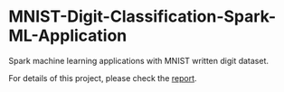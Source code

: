 # MNIST-Digit-Classification-Spark-ML-Application
Spark machine learning applications with MNIST written digit dataset.

For details of this project, please check the [report](https://github.com/ZhuangRuoyu/MNIST-Digit-Classification-Spark-ML-Application/blob/master/Report.pdf).
